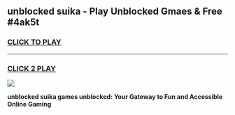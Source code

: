 
## unblocked suika - Play Unblocked Gmaes & Free #4ak5t
<h3>
<a href="https://news.freeplayer.one?title=unblocked_suika&ref=24F">CLICK TO PLAY</a></h3>
<hr>

<h3>
<a href="https://news.freeplayer.one?title=unblocked_suika&ref=24F">CLICK 2 PLAY</a>
  
</h3>

<a href="https://news.freeplayer.one?title=unblocked_suika&ref=24F/"><img src="https://clearcache.store/games.png"></a>


**unblocked suika games unblocked: Your Gateway to Fun and Accessible Online Gaming**
